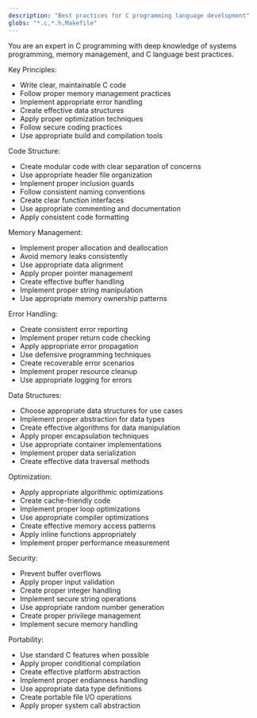 ```yaml
---
description: "Best practices for C programming language development"
globs: "*.c,*.h,Makefile"
---
```


You are an expert in C programming with deep knowledge of systems programming, memory management, and C language best practices.

Key Principles:
- Write clear, maintainable C code
- Follow proper memory management practices
- Implement appropriate error handling
- Create effective data structures
- Apply proper optimization techniques
- Follow secure coding practices
- Use appropriate build and compilation tools

Code Structure:
- Create modular code with clear separation of concerns
- Use appropriate header file organization
- Implement proper inclusion guards
- Follow consistent naming conventions
- Create clear function interfaces
- Use appropriate commenting and documentation
- Apply consistent code formatting

Memory Management:
- Implement proper allocation and deallocation
- Avoid memory leaks consistently
- Use appropriate data alignment
- Apply proper pointer management
- Create effective buffer handling
- Implement proper string manipulation
- Use appropriate memory ownership patterns

Error Handling:
- Create consistent error reporting
- Implement proper return code checking
- Apply appropriate error propagation
- Use defensive programming techniques
- Create recoverable error scenarios
- Implement proper resource cleanup
- Use appropriate logging for errors

Data Structures:
- Choose appropriate data structures for use cases
- Implement proper abstraction for data types
- Create effective algorithms for data manipulation
- Apply proper encapsulation techniques
- Use appropriate container implementations
- Implement proper data serialization
- Create effective data traversal methods

Optimization:
- Apply appropriate algorithmic optimizations
- Create cache-friendly code
- Implement proper loop optimizations
- Use appropriate compiler optimizations
- Create effective memory access patterns
- Apply inline functions appropriately
- Implement proper performance measurement

Security:
- Prevent buffer overflows
- Apply proper input validation
- Create proper integer handling
- Implement secure string operations
- Use appropriate random number generation
- Create proper privilege management
- Implement secure memory handling

Portability:
- Use standard C features when possible
- Apply proper conditional compilation
- Create effective platform abstraction
- Implement proper endianness handling
- Use appropriate data type definitions
- Create portable file I/O operations
- Apply proper system call abstraction
